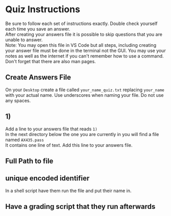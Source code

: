 # Quiz Instructions
Be sure to follow each set of instructions exactly. Double check yourself each time you save an answer.  
After creating your answers file it is possible to skip questions that you are unable to answer.  
Note: You may open this file in VS Code but all steps, including creating your answer file must be done in the terminal not the GUI. You may use your notes as well as the internet if you can't remember how to use a command. Don't forget that there are also man pages.

## Create Answers File
On your `Desktop` create a file called `your_name_quiz.txt` replacing `your_name` with your actual name. Use underscores when naming your file. Do not use any spaces.

## 1)
Add a line to your answers file that reads `1)`  
In the next directory below the one you are currently in you will find a file named `AX435.pass`  
It contains one line of text. Add this line to your answers file.  

## Full Path to file

## unique encoded identifier
In a shell script have them run the file and put their name in.

## Have a grading script that they run afterwards
